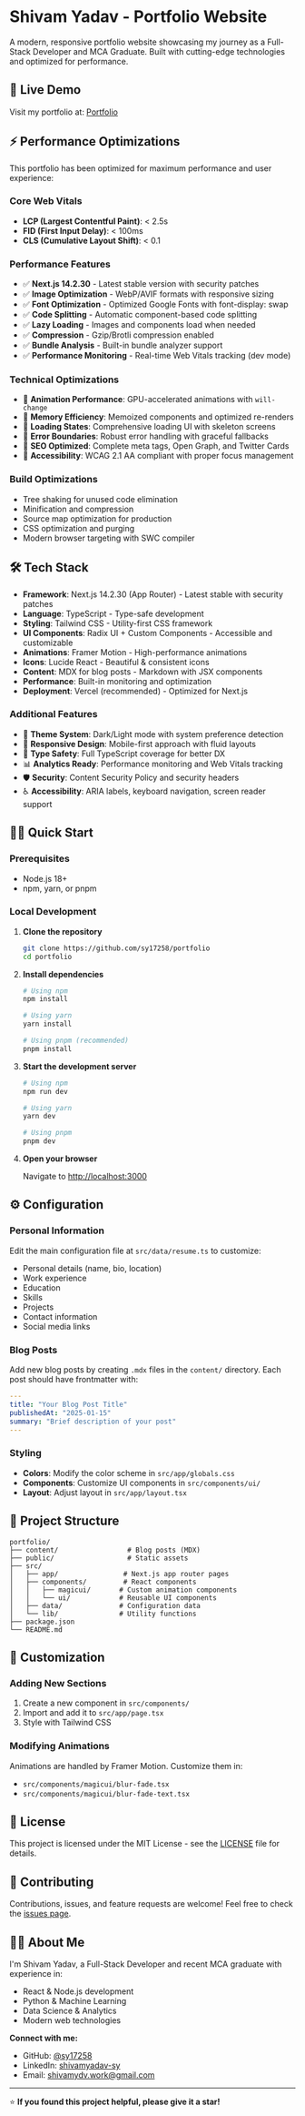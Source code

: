 # Shivam Yadav - Portfolio Website 

A modern, responsive portfolio website showcasing my journey as a Full-Stack Developer and MCA Graduate. Built with cutting-edge technologies and optimized for performance.

## 🚀 Live Demo

Visit my portfolio at: [Portfolio](https://tecportfolio.netlify.app/)

## ⚡ Performance Optimizations

This portfolio has been optimized for maximum performance and user experience:

### **Core Web Vitals**
- **LCP (Largest Contentful Paint)**: < 2.5s
- **FID (First Input Delay)**: < 100ms  
- **CLS (Cumulative Layout Shift)**: < 0.1

### **Performance Features**
- ✅ **Next.js 14.2.30** - Latest stable version with security patches
- ✅ **Image Optimization** - WebP/AVIF formats with responsive sizing
- ✅ **Font Optimization** - Optimized Google Fonts with font-display: swap
- ✅ **Code Splitting** - Automatic component-based code splitting
- ✅ **Lazy Loading** - Images and components load when needed
- ✅ **Compression** - Gzip/Brotli compression enabled
- ✅ **Bundle Analysis** - Built-in bundle analyzer support
- ✅ **Performance Monitoring** - Real-time Web Vitals tracking (dev mode)

### **Technical Optimizations**
- 🚀 **Animation Performance**: GPU-accelerated animations with `will-change`
- 🚀 **Memory Efficiency**: Memoized components and optimized re-renders
- 🚀 **Loading States**: Comprehensive loading UI with skeleton screens
- 🚀 **Error Boundaries**: Robust error handling with graceful fallbacks
- 🚀 **SEO Optimized**: Complete meta tags, Open Graph, and Twitter Cards
- 🚀 **Accessibility**: WCAG 2.1 AA compliant with proper focus management

### **Build Optimizations**
- Tree shaking for unused code elimination
- Minification and compression
- Source map optimization for production
- CSS optimization and purging
- Modern browser targeting with SWC compiler

## 🛠️ Tech Stack

- **Framework**: Next.js 14.2.30 (App Router) - Latest stable with security patches
- **Language**: TypeScript - Type-safe development
- **Styling**: Tailwind CSS - Utility-first CSS framework
- **UI Components**: Radix UI + Custom Components - Accessible and customizable
- **Animations**: Framer Motion - High-performance animations
- **Icons**: Lucide React - Beautiful & consistent icons
- **Content**: MDX for blog posts - Markdown with JSX components
- **Performance**: Built-in monitoring and optimization
- **Deployment**: Vercel (recommended) - Optimized for Next.js

### **Additional Features**
- 🎨 **Theme System**: Dark/Light mode with system preference detection
- 📱 **Responsive Design**: Mobile-first approach with fluid layouts
- 🔧 **Type Safety**: Full TypeScript coverage for better DX
- 📊 **Analytics Ready**: Performance monitoring and Web Vitals tracking
- 🛡️ **Security**: Content Security Policy and security headers
- ♿ **Accessibility**: ARIA labels, keyboard navigation, screen reader support

## 🏃‍♂️ Quick Start

### Prerequisites

- Node.js 18+ 
- npm, yarn, or pnpm

### Local Development

1. **Clone the repository**
   ```bash
   git clone https://github.com/sy17258/portfolio
   cd portfolio
   ```

2. **Install dependencies**
   ```bash
   # Using npm
   npm install
   
   # Using yarn
   yarn install
   
   # Using pnpm (recommended)
   pnpm install
   ```

3. **Start the development server**
   ```bash
   # Using npm
   npm run dev
   
   # Using yarn
   yarn dev
   
   # Using pnpm
   pnpm dev
   ```

4. **Open your browser**
   
   Navigate to [http://localhost:3000](http://localhost:3000)

## ⚙️ Configuration

### Personal Information

Edit the main configuration file at `src/data/resume.ts` to customize:

- Personal details (name, bio, location)
- Work experience
- Education
- Skills
- Projects
- Contact information
- Social media links

### Blog Posts

Add new blog posts by creating `.mdx` files in the `content/` directory. Each post should have frontmatter with:

```yaml
---
title: "Your Blog Post Title"
publishedAt: "2025-01-15"
summary: "Brief description of your post"
---
```

### Styling

- **Colors**: Modify the color scheme in `src/app/globals.css`
- **Components**: Customize UI components in `src/components/ui/`
- **Layout**: Adjust layout in `src/app/layout.tsx`

## 📁 Project Structure

```
portfolio/
├── content/                 # Blog posts (MDX)
├── public/                  # Static assets
├── src/
│   ├── app/                # Next.js app router pages
│   ├── components/         # React components
│   │   ├── magicui/       # Custom animation components
│   │   └── ui/            # Reusable UI components
│   ├── data/              # Configuration data
│   └── lib/               # Utility functions
├── package.json
└── README.md
```

## 🎨 Customization

### Adding New Sections

1. Create a new component in `src/components/`
2. Import and add it to `src/app/page.tsx`
3. Style with Tailwind CSS

### Modifying Animations

Animations are handled by Framer Motion. Customize them in:
- `src/components/magicui/blur-fade.tsx`
- `src/components/magicui/blur-fade-text.tsx`

## 📄 License

This project is licensed under the MIT License - see the [LICENSE](LICENSE) file for details.

## 🤝 Contributing

Contributions, issues, and feature requests are welcome! Feel free to check the [issues page](https://github.com/sy17258/portfolio/issues).

## 👨‍💻 About Me

I'm Shivam Yadav, a Full-Stack Developer and recent MCA graduate with experience in:
- React & Node.js development
- Python & Machine Learning
- Data Science & Analytics
- Modern web technologies

**Connect with me:**
- GitHub: [@sy17258](https://github.com/sy17258)
- LinkedIn: [shivamyadav-sy](https://www.linkedin.com/in/shivamyadav-sy)
- Email: shivamydv.work@gmail.com

---

⭐ **If you found this project helpful, please give it a star!**
